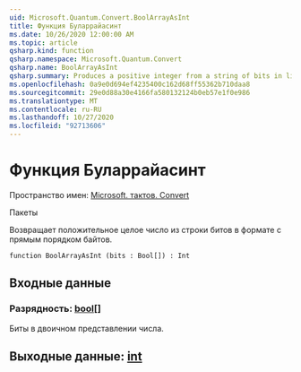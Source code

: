 ```yaml
---
uid: Microsoft.Quantum.Convert.BoolArrayAsInt
title: Функция Буларрайасинт
ms.date: 10/26/2020 12:00:00 AM
ms.topic: article
qsharp.kind: function
qsharp.namespace: Microsoft.Quantum.Convert
qsharp.name: BoolArrayAsInt
qsharp.summary: Produces a positive integer from a string of bits in little endian format.
ms.openlocfilehash: 0a9e0d694ef4235400c162d68ff55362b710daa8
ms.sourcegitcommit: 29e0d88a30e4166fa580132124b0eb57e1f0e986
ms.translationtype: MT
ms.contentlocale: ru-RU
ms.lasthandoff: 10/27/2020
ms.locfileid: "92713606"
---
```

# <a name="boolarrayasint-function"></a>Функция Буларрайасинт

Пространство имен: [Microsoft. тактов. Convert](xref:Microsoft.Quantum.Convert)

Пакеты [](https://nuget.org/packages/)


Возвращает положительное целое число из строки битов в формате с прямым порядком байтов.

```qsharp
function BoolArrayAsInt (bits : Bool[]) : Int
```


## <a name="input"></a>Входные данные

### <a name="bits--bool"></a>Разрядность: [bool](xref:microsoft.quantum.lang-ref.bool)[]

Биты в двоичном представлении числа.



## <a name="output--int"></a>Выходные данные: [int](xref:microsoft.quantum.lang-ref.int)

